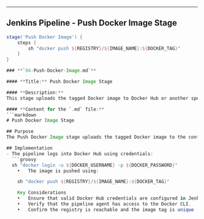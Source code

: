 
---
## Jenkins Pipeline - Push Docker Image Stage

```groovy
stage('Push Docker Image') {
    steps {
        sh "docker push ${REGISTRY}/${IMAGE_NAME}:${DOCKER_TAG}"
    }
}

### **`04-Push-Docker-Image.md`**

#### **Title:** Push Docker Image Stage

#### **Description:**
This stage uploads the tagged Docker image to Docker Hub or another specified Docker registry.

#### **Content for the `.md` file:**
```markdown
# Push Docker Image Stage

## Purpose
The Push Docker Image stage uploads the tagged Docker image to the configured Docker registry.

## Implementation
- The pipeline logs into Docker Hub using credentials:
  ```groovy
  sh "docker login -u ${DOCKER_USERNAME} -p ${DOCKER_PASSWORD}"
  	•	The image is pushed using:

    sh "docker push ${REGISTRY}/${IMAGE_NAME}:${DOCKER_TAG}"

    Key Considerations
	•	Ensure that valid Docker Hub credentials are configured in Jenkins.
	•	Verify that the pipeline agent has access to the Docker CLI.
	•	Confirm the registry is reachable and the image tag is unique (or set to overwrite).
